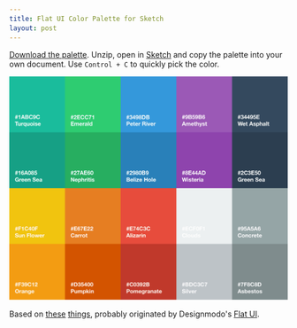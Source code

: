 ```yaml
---
title: Flat UI Color Palette for Sketch
layout: post
---
```

[Download the palette](https://github.com/huphtur/Sketch-Flat-UI-Color-Palette/archive/master.zip). Unzip, open in [Sketch](http://bohemiancoding.com/sketch/) and copy the palette into your own document. Use `Control + C` to quickly pick the color.

[![Flat UI Color Palette](https://github.com/huphtur/Sketch-Flat-UI-Color-Palette/raw/master/Flat%20UI%20Color%20Palette.png)](https://github.com/huphtur/Sketch-Flat-UI-Color-Palette/archive/master.zip)

Based on [these](http://flatuicolors.co) [things](http://flatuicolors.com), probably originated by Designmodo's [Flat UI](http://designmodo.com/flat/).
